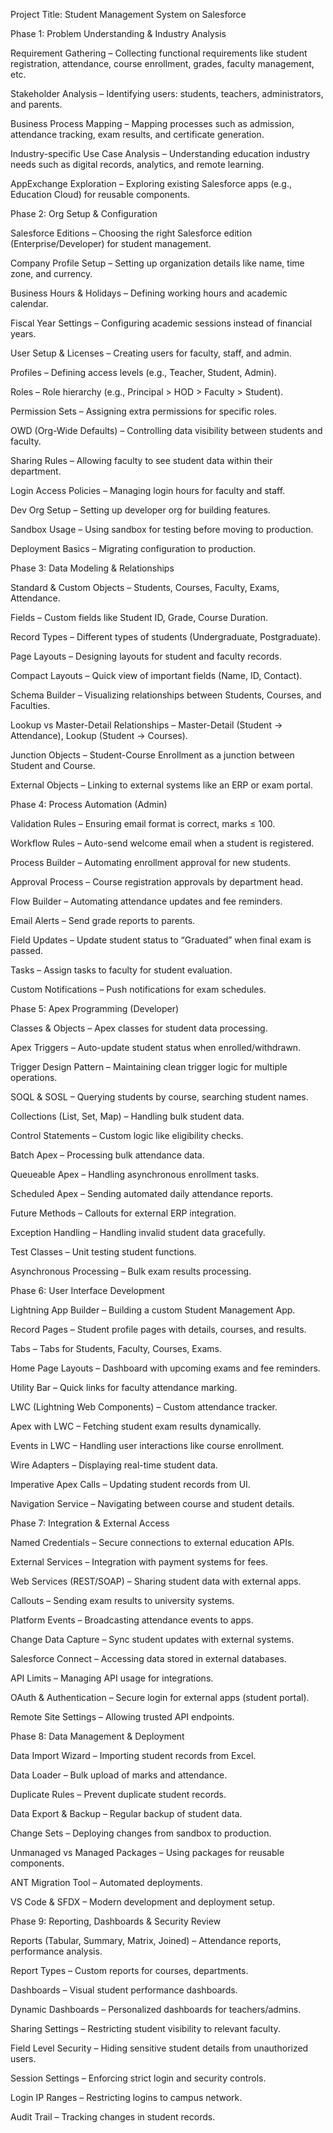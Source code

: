 Project Title: Student Management System on Salesforce

Phase 1: Problem Understanding & Industry Analysis

Requirement Gathering – Collecting functional requirements like student registration, attendance, course enrollment, grades, faculty management, etc.

Stakeholder Analysis – Identifying users: students, teachers, administrators, and parents.

Business Process Mapping – Mapping processes such as admission, attendance tracking, exam results, and certificate generation.

Industry-specific Use Case Analysis – Understanding education industry needs such as digital records, analytics, and remote learning.

AppExchange Exploration – Exploring existing Salesforce apps (e.g., Education Cloud) for reusable components.

Phase 2: Org Setup & Configuration

Salesforce Editions – Choosing the right Salesforce edition (Enterprise/Developer) for student management.

Company Profile Setup – Setting up organization details like name, time zone, and currency.

Business Hours & Holidays – Defining working hours and academic calendar.

Fiscal Year Settings – Configuring academic sessions instead of financial years.

User Setup & Licenses – Creating users for faculty, staff, and admin.

Profiles – Defining access levels (e.g., Teacher, Student, Admin).

Roles – Role hierarchy (e.g., Principal > HOD > Faculty > Student).

Permission Sets – Assigning extra permissions for specific roles.

OWD (Org-Wide Defaults) – Controlling data visibility between students and faculty.

Sharing Rules – Allowing faculty to see student data within their department.

Login Access Policies – Managing login hours for faculty and staff.

Dev Org Setup – Setting up developer org for building features.

Sandbox Usage – Using sandbox for testing before moving to production.

Deployment Basics – Migrating configuration to production.

Phase 3: Data Modeling & Relationships

Standard & Custom Objects – Students, Courses, Faculty, Exams, Attendance.

Fields – Custom fields like Student ID, Grade, Course Duration.

Record Types – Different types of students (Undergraduate, Postgraduate).

Page Layouts – Designing layouts for student and faculty records.

Compact Layouts – Quick view of important fields (Name, ID, Contact).

Schema Builder – Visualizing relationships between Students, Courses, and Faculties.

Lookup vs Master-Detail Relationships – Master-Detail (Student → Attendance), Lookup (Student → Courses).

Junction Objects – Student-Course Enrollment as a junction between Student and Course.

External Objects – Linking to external systems like an ERP or exam portal.

Phase 4: Process Automation (Admin)

Validation Rules – Ensuring email format is correct, marks ≤ 100.

Workflow Rules – Auto-send welcome email when a student is registered.

Process Builder – Automating enrollment approval for new students.

Approval Process – Course registration approvals by department head.

Flow Builder – Automating attendance updates and fee reminders.

Email Alerts – Send grade reports to parents.

Field Updates – Update student status to “Graduated” when final exam is passed.

Tasks – Assign tasks to faculty for student evaluation.

Custom Notifications – Push notifications for exam schedules.

Phase 5: Apex Programming (Developer)

Classes & Objects – Apex classes for student data processing.

Apex Triggers – Auto-update student status when enrolled/withdrawn.

Trigger Design Pattern – Maintaining clean trigger logic for multiple operations.

SOQL & SOSL – Querying students by course, searching student names.

Collections (List, Set, Map) – Handling bulk student data.

Control Statements – Custom logic like eligibility checks.

Batch Apex – Processing bulk attendance data.

Queueable Apex – Handling asynchronous enrollment tasks.

Scheduled Apex – Sending automated daily attendance reports.

Future Methods – Callouts for external ERP integration.

Exception Handling – Handling invalid student data gracefully.

Test Classes – Unit testing student functions.

Asynchronous Processing – Bulk exam results processing.

Phase 6: User Interface Development

Lightning App Builder – Building a custom Student Management App.

Record Pages – Student profile pages with details, courses, and results.

Tabs – Tabs for Students, Faculty, Courses, Exams.

Home Page Layouts – Dashboard with upcoming exams and fee reminders.

Utility Bar – Quick links for faculty attendance marking.

LWC (Lightning Web Components) – Custom attendance tracker.

Apex with LWC – Fetching student exam results dynamically.

Events in LWC – Handling user interactions like course enrollment.

Wire Adapters – Displaying real-time student data.

Imperative Apex Calls – Updating student records from UI.

Navigation Service – Navigating between course and student details.

Phase 7: Integration & External Access

Named Credentials – Secure connections to external education APIs.

External Services – Integration with payment systems for fees.

Web Services (REST/SOAP) – Sharing student data with external apps.

Callouts – Sending exam results to university systems.

Platform Events – Broadcasting attendance events to apps.

Change Data Capture – Sync student updates with external systems.

Salesforce Connect – Accessing data stored in external databases.

API Limits – Managing API usage for integrations.

OAuth & Authentication – Secure login for external apps (student portal).

Remote Site Settings – Allowing trusted API endpoints.

Phase 8: Data Management & Deployment

Data Import Wizard – Importing student records from Excel.

Data Loader – Bulk upload of marks and attendance.

Duplicate Rules – Prevent duplicate student records.

Data Export & Backup – Regular backup of student data.

Change Sets – Deploying changes from sandbox to production.

Unmanaged vs Managed Packages – Using packages for reusable components.

ANT Migration Tool – Automated deployments.

VS Code & SFDX – Modern development and deployment setup.

Phase 9: Reporting, Dashboards & Security Review

Reports (Tabular, Summary, Matrix, Joined) – Attendance reports, performance analysis.

Report Types – Custom reports for courses, departments.

Dashboards – Visual student performance dashboards.

Dynamic Dashboards – Personalized dashboards for teachers/admins.

Sharing Settings – Restricting student visibility to relevant faculty.

Field Level Security – Hiding sensitive student details from unauthorized users.

Session Settings – Enforcing strict login and security controls.

Login IP Ranges – Restricting logins to campus network.

Audit Trail – Tracking changes in student records.